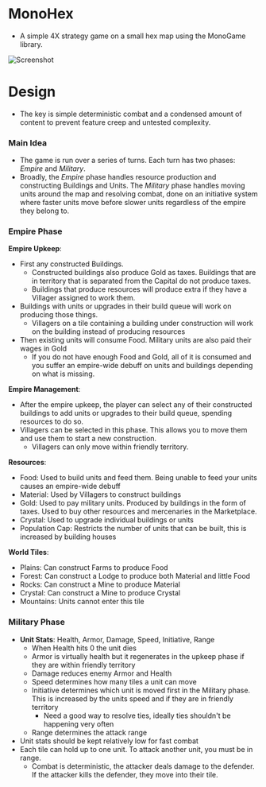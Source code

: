 # MonoHex
* A simple 4X strategy game on a small hex map using the MonoGame library.

![Screenshot](https://i.imgur.com/CRWzZE7.png)

# Design
* The key is simple deterministic combat and a condensed amount of content to prevent feature creep and untested complexity.

### **Main Idea**
* The game is run over a series of turns. Each turn has two phases: *Empire* and *Military*.
* Broadly, the *Empire* phase handles resource production and constructing Buildings and Units. The *Military* phase handles moving units around the map and resolving combat, done on an initiative system where faster units move before slower units regardless of the empire they belong to.

### **Empire Phase**
**Empire Upkeep**:
* First any constructed Buildings.
    * Constructed buildings also produce Gold as taxes. Buildings that are in territory that is separated from the Capital do not produce taxes.
    * Buildings that produce resources will produce extra if they have a Villager assigned to work them.
* Buildings with units or upgrades in their build queue will work on producing those things. 
    * Villagers on a tile containing a building under construction will work on the building instead of producing resources
* Then existing units will consume Food. Military units are also paid their wages in Gold
    * If you do not have enough Food and Gold, all of it is consumed and you suffer an empire-wide debuff on units and buildings depending on what is missing.

**Empire Management**:
* After the empire upkeep, the player can select any of their constructed buildings to add units or upgrades to their build queue, spending resources to do so.
* Villagers can be selected in this phase. This allows you to move them and use them to start a new construction.
    * Villagers can only move within friendly territory.

**Resources**:
* Food: Used to build units and feed them. Being unable to feed your units causes an empire-wide debuff
* Material: Used by Villagers to construct buildings
* Gold: Used to pay military units. Produced by buildings in the form of taxes. Used to buy other resources and mercenaries in the Marketplace.
* Crystal: Used to upgrade individual buildings or units
* Population Cap: Restricts the number of units that can be built, this is increased by building houses

**World Tiles**:
* Plains: Can construct Farms to produce Food
* Forest: Can construct a Lodge to produce both Material and little Food
* Rocks: Can construct a Mine to produce Material
* Crystal: Can construct a Mine to produce Crystal
* Mountains: Units cannot enter this tile

### **Military Phase**
* **Unit Stats**: Health, Armor, Damage, Speed, Initiative, Range
    * When Health hits 0 the unit dies
    * Armor is virtually health but it regenerates in the upkeep phase if they are within friendly territory
    * Damage reduces enemy Armor and Health
    * Speed determines how many tiles a unit can move
    * Initiative determines which unit is moved first in the Military phase. This is increased by the units speed and if they are in friendly territory
        * Need a good way to resolve ties, ideally ties shouldn't be happening very often
    * Range determines the attack range
* Unit stats should be kept relatively low for fast combat
* Each tile can hold up to one unit. To attack another unit, you must be in range.
    * Combat is deterministic, the attacker deals damage to the defender. If the attacker kills the defender, they move into their tile.
